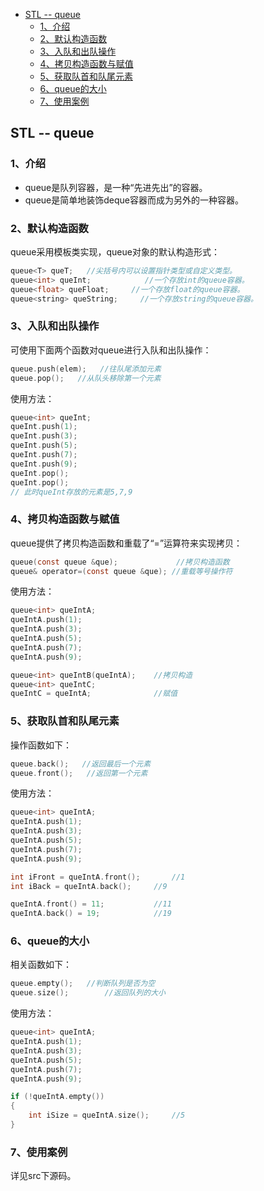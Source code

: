 <!-- START doctoc generated TOC please keep comment here to allow auto update -->
<!-- DON'T EDIT THIS SECTION, INSTEAD RE-RUN doctoc TO UPDATE -->

- [STL -- queue](#stl----queue)
  - [1、介绍](#1%E4%BB%8B%E7%BB%8D)
  - [2、默认构造函数](#2%E9%BB%98%E8%AE%A4%E6%9E%84%E9%80%A0%E5%87%BD%E6%95%B0)
  - [3、入队和出队操作](#3%E5%85%A5%E9%98%9F%E5%92%8C%E5%87%BA%E9%98%9F%E6%93%8D%E4%BD%9C)
  - [4、拷贝构造函数与赋值](#4%E6%8B%B7%E8%B4%9D%E6%9E%84%E9%80%A0%E5%87%BD%E6%95%B0%E4%B8%8E%E8%B5%8B%E5%80%BC)
  - [5、获取队首和队尾元素](#5%E8%8E%B7%E5%8F%96%E9%98%9F%E9%A6%96%E5%92%8C%E9%98%9F%E5%B0%BE%E5%85%83%E7%B4%A0)
  - [6、queue的大小](#6queue%E7%9A%84%E5%A4%A7%E5%B0%8F)
  - [7、使用案例](#7%E4%BD%BF%E7%94%A8%E6%A1%88%E4%BE%8B)

<!-- END doctoc generated TOC please keep comment here to allow auto update -->

## STL -- queue

### 1、介绍

* queue是队列容器，是一种“先进先出”的容器。
* queue是简单地装饰deque容器而成为另外的一种容器。

### 2、默认构造函数

queue采用模板类实现，queue对象的默认构造形式：
```c
queue<T> queT;   //尖括号内可以设置指针类型或自定义类型。
queue<int> queInt;            //一个存放int的queue容器。
queue<float> queFloat;     //一个存放float的queue容器。
queue<string> queString;     //一个存放string的queue容器。
```

### 3、入队和出队操作

可使用下面两个函数对queue进行入队和出队操作：
```c
queue.push(elem);   //往队尾添加元素
queue.pop();   //从队头移除第一个元素
```
使用方法：
```c
queue<int> queInt;
queInt.push(1);
queInt.push(3);
queInt.push(5);
queInt.push(7);
queInt.push(9);
queInt.pop();
queInt.pop();
// 此时queInt存放的元素是5,7,9
```
### 4、拷贝构造函数与赋值

queue提供了拷贝构造函数和重载了“=”运算符来实现拷贝：
```c
queue(const queue &que);		     //拷贝构造函数
queue& operator=(const queue &que);	//重载等号操作符
```
使用方法：
```c
queue<int> queIntA;
queIntA.push(1);
queIntA.push(3);
queIntA.push(5);
queIntA.push(7);
queIntA.push(9);

queue<int> queIntB(queIntA);	//拷贝构造
queue<int> queIntC;
queIntC = queIntA;				//赋值
```

### 5、获取队首和队尾元素

操作函数如下：
```c
queue.back();   //返回最后一个元素
queue.front();   //返回第一个元素
```
使用方法：
```c
queue<int> queIntA;
queIntA.push(1);
queIntA.push(3);
queIntA.push(5);
queIntA.push(7);
queIntA.push(9);

int iFront = queIntA.front();		//1
int iBack = queIntA.back();		//9

queIntA.front() = 11;			//11
queIntA.back() = 19;			//19
```

### 6、queue的大小

相关函数如下：
```c
queue.empty();   //判断队列是否为空
queue.size(); 	     //返回队列的大小
```
使用方法：
```c
queue<int> queIntA; 	
queIntA.push(1);   	
queIntA.push(3);  		
queIntA.push(5);		
queIntA.push(7);		
queIntA.push(9);		

if (!queIntA.empty())
{
    int iSize = queIntA.size();		//5
}
```

### 7、使用案例

详见src下源码。
